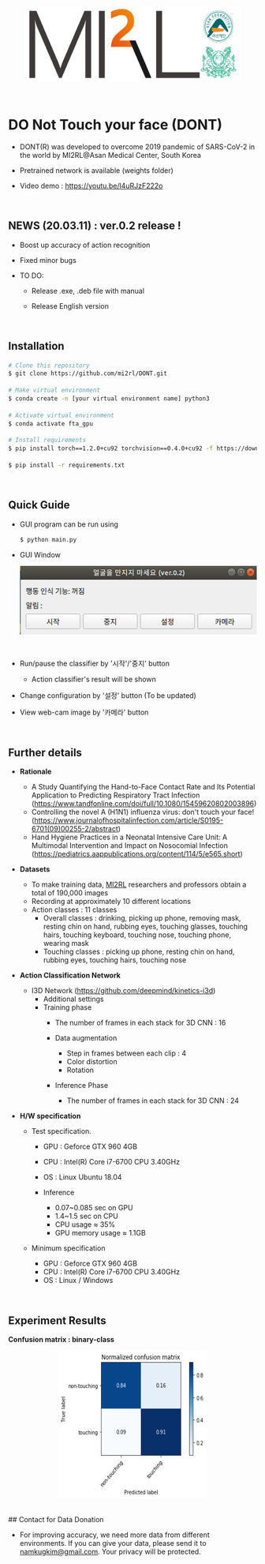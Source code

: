 <p align="center"><img src='./imgs/MI2RL_logo.png' width="440" height="150"></p>

<br>

# DO Not Touch your face (DONT)

* DONT(R) was developed to overcome 2019 pandemic of SARS-CoV-2 in the world by MI2RL@Asan Medical Center, South Korea  

* Pretrained network is available (weights folder)  

* Video demo  : https://youtu.be/l4uRJzF222o

<br>

## NEWS (20.03.11) : ver.0.2 release !

* Boost up accuracy of action recognition  

* Fixed minor bugs    

* TO DO:

  * Release .exe, .deb file with manual

  * Release English version

    

<br>

## Installation

```bash
# Clone this repository
$ git clone https://github.com/mi2rl/DONT.git

# Make virtual environment
$ conda create -n [your virtual environment name] python3

# Activate virtual environment
$ conda activate fta_gpu

# Install requirements
$ pip install torch==1.2.0+cu92 torchvision==0.4.0+cu92 -f https://download.pytorch.org/whl/torch_stable.html

$ pip install -r requirements.txt
```

  <br>


## Quick Guide

* GUI program can be run using

  ```bash
  $ python main.py
  ```



* GUI Window  

  <p align="center"><img src='./imgs/GUI.png' width="500" height="139"></p><br>  
* Run/pause the classifier by '시작'/'중지' button
  
  * Action classifier's result will be shown 
  
* Change configuration by '설정' button (To be updated)
* View web-cam image by '카메라' button   

<br>


## Further details

* **Rationale**
    * A Study Quantifying the Hand-to-Face Contact Rate and Its Potential Application to Predicting Respiratory Tract Infection (https://www.tandfonline.com/doi/full/10.1080/15459620802003896)
    * Controlling the novel A (H1N1) influenza virus: don't touch your face! (https://www.journalofhospitalinfection.com/article/S0195-6701(09)00255-2/abstract)
    * Hand Hygiene Practices in a Neonatal Intensive Care Unit: A Multimodal Intervention and Impact on Nosocomial Infection (https://pediatrics.aappublications.org/content/114/5/e565.short)  
      


* **Datasets**
  
    * To make training data, [MI2RL](https://www.mi2rl.co/) researchers and professors obtain a total of 190,000 images
    * Recording at approximately 10 different locations  
    * Action classes : 11 classes 
      * Overall classes : drinking, picking up phone, removing mask, resting chin on hand, rubbing eyes, touching glasses, touching hairs, touching keyboard, touching nose, touching phone, wearing mask
      * Touching classes : picking up phone, resting chin on hand, rubbing eyes, touching hairs, touching nose
        
    
* **Action Classification Network**
  * I3D Network (https://github.com/deepmind/kinetics-i3d)   
    * Additional settings
    * Training phase
        * The number of  frames in each stack for 3D CNN : 16
        * Data augmentation
          * Step in frames between each clip : 4
          * Color distortion
          * Rotation
          
      * Inference Phase
        * The number of  frames in each stack for 3D CNN : 24
          
  
* **H/W specification**

  * Test specification.
  
    
    * GPU : Geforce GTX 960 4GB
    * CPU : Intel(R) Core i7-6700 CPU 3.40GHz 
    * OS : Linux Ubuntu 18.04
    * Inference
    
      * 0.07~0.085 sec on GPU
      * 1.4~1.5 sec on CPU
      * CPU usage  ≈ 35%  
      * GPU memory usage ≈  1.1GB
        
    
  * Minimum specification
  
    
    * GPU : Geforce GTX 960 4GB
    * CPU : Intel(R) Core i7-6700 CPU 3.40GHz 
    * OS : Linux / Windows  
      

<br>

## Experiment Results

**Confusion matrix : binary-class**
<br>

<p align="center"><img src='./imgs/result_confusion_binary.png' width="300" height="300"></p><br>
## Contact for Data Donation 

* For improving accuracy, we need more data from different environments. 
  If you can give your data, please send it to namkugkim@gmail.com. Your privacy will be protected.

